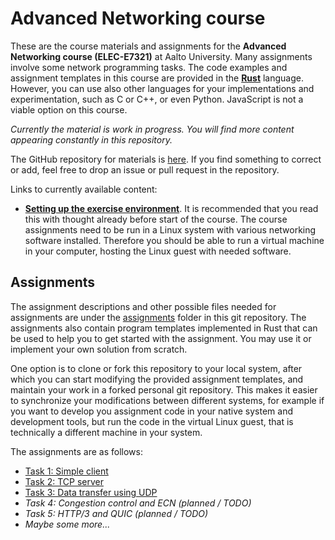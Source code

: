 # Advanced Networking course

These are the course materials and assignments for the **Advanced
Networking course (ELEC-E7321)** at Aalto University. Many assignments involve
some network programming tasks. The code examples and assignment templates in
this course are provided in the **[Rust](https://www.rust-lang.org/)** language.
However, you can use also other languages for your implementations and
experimentation, such as C or C++, or even Python. JavaScript is not a viable
option on this course.

_Currently the material is work in progress. You will find more content
appearing constantly in this repository._

The GitHub repository for materials is
[here](https://github.com/PasiSa/AdvancedNetworking). If you find something to
correct or add, feel free to drop an issue or pull request in the repository.

Links to currently available content:

- **[Setting up the exercise environment](environment.md)**. It is recommended
  that you read this with thought already before start of the course. The course
  assignments need to be run in a Linux system with various networking software
  installed. Therefore you should be able to run a virtual machine in your
  computer, hosting the Linux guest with needed software.

## Assignments

The assignment descriptions and other possible files needed for assignments are
under the
[assignments](https://github.com/PasiSa/AdvancedNetworking/tree/main/assignments)
folder in this git repository. The assignments also contain program templates
implemented in Rust that can be used to help you to get started with the
assignment. You may use it or implement your own solution from scratch.

One option is to clone or fork this repository to your local system, after which
you can start modifying the provided assignment templates, and maintain your
work in a forked personal git repository. This makes it easier to synchronize
your modifications between different systems, for example if you want to develop
you assignment code in your native system and development tools, but run the
code in the virtual Linux guest, that is technically a different machine in your
system.

The assignments are as follows:

- [Task 1: Simple client](assignments/task-001/task-001.md)
- [Task 2: TCP server](assignments/task-002/task-002.md)
- [Task 3: Data transfer using UDP](assignments/task-003/task-003.md)
- _Task 4: Congestion control and ECN (planned / TODO)_
- _Task 5: HTTP/3 and QUIC (planned / TODO)_
- _Maybe some more..._
